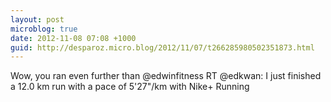 ```yaml
---
layout: post
microblog: true
date: 2012-11-08 07:08 +1000
guid: http://desparoz.micro.blog/2012/11/07/t266285980502351873.html
---
```

Wow, you ran even further than @edwinfitness RT @edkwan: I just finished a 12.0 km run with a pace of 5'27"/km with Nike+ Running
